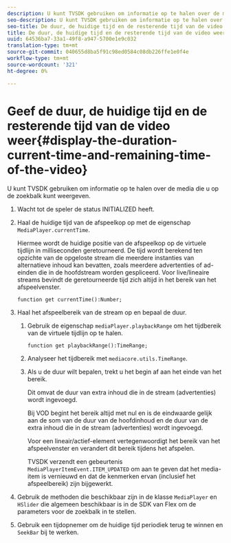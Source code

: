 ```yaml
---
description: U kunt TVSDK gebruiken om informatie op te halen over de media die u op de zoekbalk kunt weergeven.
seo-description: U kunt TVSDK gebruiken om informatie op te halen over de media die u op de zoekbalk kunt weergeven.
seo-title: De duur, de huidige tijd en de resterende tijd van de video weergeven
title: De duur, de huidige tijd en de resterende tijd van de video weergeven
uuid: 64536ba7-33a1-49f8-a947-5700e1e9c032
translation-type: tm+mt
source-git-commit: 040655d8ba5f91c98ed0584c08db226ffe1e0f4e
workflow-type: tm+mt
source-wordcount: '321'
ht-degree: 0%

---
```



# Geef de duur, de huidige tijd en de resterende tijd van de video weer{#display-the-duration-current-time-and-remaining-time-of-the-video}

U kunt TVSDK gebruiken om informatie op te halen over de media die u op de zoekbalk kunt weergeven.

1. Wacht tot de speler de status INITIALIZED heeft.
1. Haal de huidige tijd van de afspeelkop op met de eigenschap `MediaPlayer.currentTime`.

   Hiermee wordt de huidige positie van de afspeelkop op de virtuele tijdlijn in milliseconden geretourneerd. De tijd wordt berekend ten opzichte van de opgeloste stream die meerdere instanties van alternatieve inhoud kan bevatten, zoals meerdere advertenties of ad-einden die in de hoofdstream worden gespliceerd. Voor live/lineaire streams bevindt de geretourneerde tijd zich altijd in het bereik van het afspeelvenster.

   ```
   function get currentTime():Number;
   ```

1. Haal het afspeelbereik van de stream op en bepaal de duur.
   1. Gebruik de eigenschap `mediaPlayer.playbackRange` om het tijdbereik van de virtuele tijdlijn op te halen.

      ```
      function get playbackRange():TimeRange;
      ```

   1. Analyseer het tijdbereik met `mediacore.utils.TimeRange`.
   1. Als u de duur wilt bepalen, trekt u het begin af aan het einde van het bereik.

      Dit omvat de duur van extra inhoud die in de stream (advertenties) wordt ingevoegd.

      Bij VOD begint het bereik altijd met nul en is de eindwaarde gelijk aan de som van de duur van de hoofdinhoud en de duur van de extra inhoud die in de stream (advertenties) wordt ingevoegd.

      Voor een lineair/actief-element vertegenwoordigt het bereik van het afspeelvenster en verandert dit bereik tijdens het afspelen.

      TVSDK verzendt een gebeurtenis `MediaPlayerItemEvent.ITEM_UPDATED` om aan te geven dat het media-item is vernieuwd en dat de kenmerken ervan (inclusief het afspeelbereik) zijn bijgewerkt.

1. Gebruik de methoden die beschikbaar zijn in de klasse `MediaPlayer` en `HSlider` die algemeen beschikbaar is in de SDK van Flex om de parameters voor de zoekbalk in te stellen.

1. Gebruik een tijdopnemer om de huidige tijd periodiek terug te winnen en `SeekBar` bij te werken.
